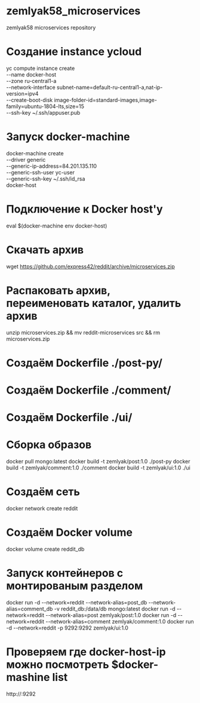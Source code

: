 # zemlyak58_microservices
zemlyak58 microservices repository
# Создание instance ycloud
yc compute instance create \
  --name docker-host \
  --zone ru-central1-a \
  --network-interface subnet-name=default-ru-central1-a,nat-ip-version=ipv4 \
  --create-boot-disk image-folder-id=standard-images,image-family=ubuntu-1804-lts,size=15 \
  --ssh-key ~/.ssh/appuser.pub
# Запуск docker-machine
docker-machine create \
  --driver generic \
  --generic-ip-address=84.201.135.110 \
  --generic-ssh-user yc-user \
  --generic-ssh-key ~/.ssh/id_rsa \
  docker-host
# Подключение к Docker host'у
eval $(docker-machine env docker-host)
# Скачать архив
wget  https://github.com/express42/reddit/archive/microservices.zip
# Распаковать архив, переименовать каталог, удалить архив
unzip microservices.zip && mv reddit-microservices src && rm microservices.zip
# Создаём Dockerfile ./post-py/
# Создаём Dockerfile ./comment/
# Создаём Dockerfile ./ui/
# Сборка образов
docker pull mongo:latest
docker build -t zemlyak/post:1.0 ./post-py
docker build -t zemlyak/comment:1.0 ./comment
docker build -t zemlyak/ui:1.0 ./ui
# Создаём сеть 
docker network create reddit
# Создаём Docker volume
docker volume create reddit_db
# Запуск контейнеров с монтированым разделом
docker run -d --network=reddit --network-alias=post_db --network-alias=comment_db -v reddit_db:/data/db mongo:latest
docker run -d --network=reddit --network-alias=post zemlyak/post:1.0
docker run -d --network=reddit --network-alias=comment zemlyak/comment:1.0
docker run -d --network=reddit -p 9292:9292 zemlyak/ui:1.0
# Проверяем где docker-host-ip можно посмотреть $docker-mashine list
http://<docker-host-ip>:9292

